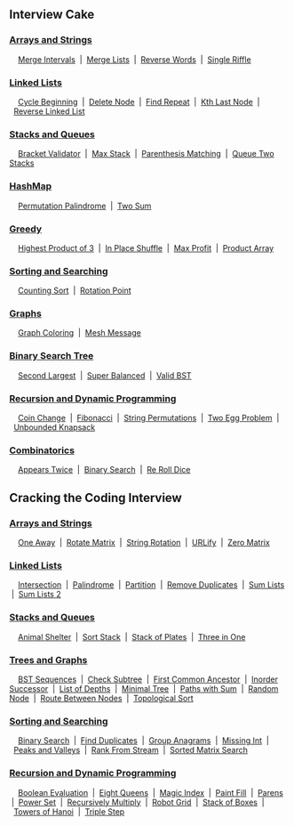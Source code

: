 ## Interview Cake

### [Arrays and Strings](https://github.com/AmanKishore/CodingChallenges/tree/master/Interview%20Cake/Arrays%20and%20Strings)
&nbsp;&nbsp;&nbsp;&nbsp;[Merge Intervals](https://github.com/AmanKishore/CodingChallenges/blob/master/Interview%20Cake/Arrays%20and%20Strings/MergeIntervals.py)
&nbsp;|&nbsp;&nbsp;[Merge Lists](https://github.com/AmanKishore/CodingChallenges/blob/master/Interview%20Cake/Arrays%20and%20Strings/MergeLists.py)
&nbsp;|&nbsp;&nbsp;[Reverse Words](https://github.com/AmanKishore/CodingChallenges/blob/master/Interview%20Cake/Arrays%20and%20Strings/ReverseWords.py)
&nbsp;|&nbsp;&nbsp;[Single Riffle](https://github.com/AmanKishore/CodingChallenges/blob/master/Interview%20Cake/Arrays%20and%20Strings/SingleRiffle.py)

### [Linked Lists](https://github.com/AmanKishore/CodingChallenges/tree/master/Interview%20Cake/Linked%20Lists)
&nbsp;&nbsp;&nbsp;&nbsp;[Cycle Beginning](https://github.com/AmanKishore/CodingChallenges/blob/master/Interview%20Cake/Linked%20Lists/ContainsCycle.py)
&nbsp;|&nbsp;&nbsp;[Delete Node](https://github.com/AmanKishore/CodingChallenges/blob/master/Interview%20Cake/Linked%20Lists/DeleteNode.py)
&nbsp;|&nbsp;&nbsp;[Find Repeat](https://github.com/AmanKishore/CodingChallenges/blob/master/Interview%20Cake/Linked%20Lists/FindRepeat.py)
&nbsp;|&nbsp;&nbsp;[Kth Last Node](https://github.com/AmanKishore/CodingChallenges/blob/master/Interview%20Cake/Linked%20Lists/KthLastNode.py)
&nbsp;|&nbsp;&nbsp;[Reverse Linked List](https://github.com/AmanKishore/CodingChallenges/blob/master/Interview%20Cake/Linked%20Lists/ReverseLinkedList.py)

### [Stacks and Queues](https://github.com/AmanKishore/CodingChallenges/tree/master/Interview%20Cake/Stacks%20and%20Queues)
&nbsp;&nbsp;&nbsp;&nbsp;[Bracket Validator](https://github.com/AmanKishore/CodingChallenges/blob/master/Interview%20Cake/Stacks%20and%20Queues/BracketValidator.py)
&nbsp;|&nbsp;&nbsp;[Max Stack](https://github.com/AmanKishore/CodingChallenges/blob/master/Interview%20Cake/Stacks%20and%20Queues/MaxStack.py)
&nbsp;|&nbsp;&nbsp;[Parenthesis Matching](https://github.com/AmanKishore/CodingChallenges/blob/master/Interview%20Cake/Stacks%20and%20Queues/MatchingParenthesis.py)
&nbsp;|&nbsp;&nbsp;[Queue Two Stacks](https://github.com/AmanKishore/CodingChallenges/blob/master/Interview%20Cake/Stacks%20and%20Queues/QueueTwoStacks.py)

### [HashMap](https://github.com/AmanKishore/CodingChallenges/tree/master/Interview%20Cake/HashMaps)
&nbsp;&nbsp;&nbsp;&nbsp;[Permutation Palindrome](https://github.com/AmanKishore/CodingChallenges/blob/master/Interview%20Cake/HashMaps/PermutationPalindrome.py)
&nbsp;|&nbsp;&nbsp;[Two Sum](https://github.com/AmanKishore/CodingChallenges/blob/master/Interview%20Cake/HashMaps/TwoSum.py)

### [Greedy](https://github.com/AmanKishore/CodingChallenges/tree/master/Interview%20Cake/Greedy)
&nbsp;&nbsp;&nbsp;&nbsp;[Highest Product of 3](https://github.com/AmanKishore/CodingChallenges/blob/master/Interview%20Cake/Greedy/HighestProd3.py)
&nbsp;|&nbsp;&nbsp;[In Place Shuffle](https://github.com/AmanKishore/CodingChallenges/blob/master/Interview%20Cake/Greedy/InPlaceShuffle.py)
&nbsp;|&nbsp;&nbsp;[Max Profit](https://github.com/AmanKishore/CodingChallenges/blob/master/Interview%20Cake/Greedy/MaxProfit.py)
&nbsp;|&nbsp;&nbsp;[Product Array](https://github.com/AmanKishore/CodingChallenges/blob/master/Interview%20Cake/Greedy/ProductArray.py)

### [Sorting and Searching](https://github.com/AmanKishore/CodingChallenges/tree/master/Interview%20Cake/Sorting%20and%20Searching)
&nbsp;&nbsp;&nbsp;&nbsp;[Counting Sort](https://github.com/AmanKishore/CodingChallenges/blob/master/Interview%20Cake/Sorting%20and%20Searching/CountingSort.py)
&nbsp;|&nbsp;&nbsp;[Rotation Point](https://github.com/AmanKishore/CodingChallenges/blob/master/Interview%20Cake/Sorting%20and%20Searching/RotationPoint.py)

### [Graphs](https://github.com/AmanKishore/CodingChallenges/tree/master/Interview%20Cake/Graphs)
&nbsp;&nbsp;&nbsp;&nbsp;[Graph Coloring](https://github.com/AmanKishore/CodingChallenges/blob/master/Interview%20Cake/Graphs/GraphColoring.py)
&nbsp;|&nbsp;&nbsp;[Mesh Message](https://github.com/AmanKishore/CodingChallenges/blob/master/Interview%20Cake/Graphs/MeshMessage.py)

### [Binary Search Tree](https://github.com/AmanKishore/CodingChallenges/tree/master/Interview%20Cake/Binary%20Search%20Trees)
&nbsp;&nbsp;&nbsp;&nbsp;[Second Largest](https://github.com/AmanKishore/CodingChallenges/blob/master/Interview%20Cake/Binary%20Search%20Trees/SecondLargest.py)
&nbsp;|&nbsp;&nbsp;[Super Balanced](https://github.com/AmanKishore/CodingChallenges/blob/master/Interview%20Cake/Binary%20Search%20Trees/SuperBalanced.py)
&nbsp;|&nbsp;&nbsp;[Valid BST](https://github.com/AmanKishore/CodingChallenges/blob/master/Interview%20Cake/Binary%20Search%20Trees/ValidBST.py)

### [Recursion and Dynamic Programming](https://github.com/AmanKishore/CodingChallenges/tree/master/Interview%20Cake/Recursion%20and%20Dynamic%20Programming)
&nbsp;&nbsp;&nbsp;&nbsp;[Coin Change](https://github.com/AmanKishore/CodingChallenges/blob/master/Interview%20Cake/Recursion%20and%20Dynamic%20Programming/CoinChange.py)
&nbsp;|&nbsp;&nbsp;[Fibonacci](https://github.com/AmanKishore/CodingChallenges/blob/master/Interview%20Cake/Recursion%20and%20Dynamic%20Programming/Fibonacci.py)
&nbsp;|&nbsp;&nbsp;[String Permutations](https://github.com/AmanKishore/CodingChallenges/blob/master/Interview%20Cake/Recursion%20and%20Dynamic%20Programming/StringPermutations.py)
&nbsp;|&nbsp;&nbsp;[Two Egg Problem](https://github.com/AmanKishore/CodingChallenges/blob/master/Interview%20Cake/Recursion%20and%20Dynamic%20Programming/TwoEggProblem.py)
&nbsp;|&nbsp;&nbsp;[Unbounded Knapsack](https://github.com/AmanKishore/CodingChallenges/blob/master/Interview%20Cake/Recursion%20and%20Dynamic%20Programming/UnboundedKnapsack.py)

### [Combinatorics](https://github.com/AmanKishore/CodingChallenges/tree/master/Interview%20Cake/Combinatorics)
&nbsp;&nbsp;&nbsp;&nbsp;[Appears Twice](https://github.com/AmanKishore/CodingChallenges/blob/master/Interview%20Cake/Combinatorics/WhichAppearsTwice.py)
&nbsp;|&nbsp;&nbsp;[Binary Search](https://github.com/AmanKishore/CodingChallenges/blob/master/Interview%20Cake/Combinatorics/BinarySearch.py)
&nbsp;|&nbsp;&nbsp;[Re Roll Dice](https://github.com/AmanKishore/CodingChallenges/blob/master/Interview%20Cake/Combinatorics/ReRollDie.py)


## Cracking the Coding Interview

### [Arrays and Strings](https://github.com/AmanKishore/CodingChallenges/tree/master/Cracking%20the%20Coding%20Interview/Arrays%20and%20Strings)
&nbsp;&nbsp;&nbsp;&nbsp;[One Away](https://github.com/AmanKishore/CodingChallenges/blob/master/Cracking%20the%20Coding%20Interview/Arrays%20and%20Strings/OneAway.py)
&nbsp;|&nbsp;&nbsp;[Rotate Matrix](https://github.com/AmanKishore/CodingChallenges/blob/master/Cracking%20the%20Coding%20Interview/Arrays%20and%20Strings/RotateMatrix.py)
&nbsp;|&nbsp;&nbsp;[String Rotation](https://github.com/AmanKishore/CodingChallenges/blob/master/Cracking%20the%20Coding%20Interview/Arrays%20and%20Strings/StringRotation.py)
&nbsp;|&nbsp;&nbsp;[URLify](https://github.com/AmanKishore/CodingChallenges/blob/master/Cracking%20the%20Coding%20Interview/Arrays%20and%20Strings/StringRotation.py)
&nbsp;|&nbsp;&nbsp;[Zero Matrix](https://github.com/AmanKishore/CodingChallenges/blob/master/Cracking%20the%20Coding%20Interview/Arrays%20and%20Strings/ZeroMatrix.py)

### [Linked Lists](https://github.com/AmanKishore/CodingChallenges/tree/master/Cracking%20the%20Coding%20Interview/Linked%20List)
&nbsp;&nbsp;&nbsp;&nbsp;[Intersection](https://github.com/AmanKishore/CodingChallenges/blob/master/Cracking%20the%20Coding%20Interview/Linked%20List/Intersection.py)
&nbsp;|&nbsp;&nbsp;[Palindrome](https://github.com/AmanKishore/CodingChallenges/blob/master/Cracking%20the%20Coding%20Interview/Linked%20List/Palindrome.py)
&nbsp;|&nbsp;&nbsp;[Partition](https://github.com/AmanKishore/CodingChallenges/blob/master/Cracking%20the%20Coding%20Interview/Linked%20List/Partition.py)
&nbsp;|&nbsp;&nbsp;[Remove Duplicates](https://github.com/AmanKishore/CodingChallenges/blob/master/Cracking%20the%20Coding%20Interview/Linked%20List/RemoveDuplicates.py)
&nbsp;|&nbsp;&nbsp;[Sum Lists](https://github.com/AmanKishore/CodingChallenges/blob/master/Cracking%20the%20Coding%20Interview/Linked%20List/SumLists.py)
&nbsp;|&nbsp;&nbsp;[Sum Lists 2](https://github.com/AmanKishore/CodingChallenges/blob/master/Cracking%20the%20Coding%20Interview/Linked%20List/SumLists2.py)

### [Stacks and Queues](https://github.com/AmanKishore/CodingChallenges/tree/master/Cracking%20the%20Coding%20Interview/Stacks%20and%20Queues)
&nbsp;&nbsp;&nbsp;&nbsp;[Animal Shelter](https://github.com/AmanKishore/CodingChallenges/blob/master/Cracking%20the%20Coding%20Interview/Stacks%20and%20Queues/AnimalShelter.py)
&nbsp;|&nbsp;&nbsp;[Sort Stack](https://github.com/AmanKishore/CodingChallenges/blob/master/Cracking%20the%20Coding%20Interview/Stacks%20and%20Queues/SortStack.py)
&nbsp;|&nbsp;&nbsp;[Stack of Plates](https://github.com/AmanKishore/CodingChallenges/blob/master/Cracking%20the%20Coding%20Interview/Stacks%20and%20Queues/StackofPlates.py)
&nbsp;|&nbsp;&nbsp;[Three in One](https://github.com/AmanKishore/CodingChallenges/blob/master/Cracking%20the%20Coding%20Interview/Stacks%20and%20Queues/ThreeInOne.py)


### [Trees and Graphs](https://github.com/AmanKishore/CodingChallenges/tree/master/Cracking%20the%20Coding%20Interview/Trees%20and%20Graphs)
&nbsp;&nbsp;&nbsp;&nbsp;[BST Sequences](https://github.com/AmanKishore/CodingChallenges/blob/master/Cracking%20the%20Coding%20Interview/Trees%20and%20Graphs/BSTSequences.py)
&nbsp;|&nbsp;&nbsp;[Check Subtree](https://github.com/AmanKishore/CodingChallenges/blob/master/Cracking%20the%20Coding%20Interview/Trees%20and%20Graphs/CheckSubtree.py)
&nbsp;|&nbsp;&nbsp;[First Common Ancestor](https://github.com/AmanKishore/CodingChallenges/blob/master/Cracking%20the%20Coding%20Interview/Trees%20and%20Graphs/FirstCommonAncestor.py)
&nbsp;|&nbsp;&nbsp;[Inorder Successor](https://github.com/AmanKishore/CodingChallenges/blob/master/Cracking%20the%20Coding%20Interview/Trees%20and%20Graphs/InOrderSuccessor.py)
&nbsp;|&nbsp;&nbsp;[List of Depths](https://github.com/AmanKishore/CodingChallenges/blob/master/Cracking%20the%20Coding%20Interview/Trees%20and%20Graphs/ListofDepths.py)
&nbsp;|&nbsp;&nbsp;[Minimal Tree](https://github.com/AmanKishore/CodingChallenges/blob/master/Cracking%20the%20Coding%20Interview/Trees%20and%20Graphs/MinimalTree.py)
&nbsp;|&nbsp;&nbsp;[Paths with Sum](https://github.com/AmanKishore/CodingChallenges/blob/master/Cracking%20the%20Coding%20Interview/Trees%20and%20Graphs/PathswithSum.py)
&nbsp;|&nbsp;&nbsp;[Random Node](https://github.com/AmanKishore/CodingChallenges/blob/master/Cracking%20the%20Coding%20Interview/Trees%20and%20Graphs/RandomNode.py)
&nbsp;|&nbsp;&nbsp;[Route Between Nodes](https://github.com/AmanKishore/CodingChallenges/blob/master/Cracking%20the%20Coding%20Interview/Trees%20and%20Graphs/RouteBetweenNodes.py)
&nbsp;|&nbsp;&nbsp;[Topological Sort](https://github.com/AmanKishore/CodingChallenges/blob/master/Cracking%20the%20Coding%20Interview/Trees%20and%20Graphs/TopologicalSort.py)

### [Sorting and Searching](https://github.com/AmanKishore/CodingChallenges/tree/master/Cracking%20the%20Coding%20Interview/Sorting%20and%20Searching)
&nbsp;&nbsp;&nbsp;&nbsp;[Binary Search](https://github.com/AmanKishore/CodingChallenges/blob/master/Cracking%20the%20Coding%20Interview/Sorting%20and%20Searching/BinarySearch.py)
&nbsp;|&nbsp;&nbsp;[Find Duplicates](https://github.com/AmanKishore/CodingChallenges/blob/master/Cracking%20the%20Coding%20Interview/Sorting%20and%20Searching/FindDuplicates.py)
&nbsp;|&nbsp;&nbsp;[Group Anagrams](https://github.com/AmanKishore/CodingChallenges/blob/master/Cracking%20the%20Coding%20Interview/Sorting%20and%20Searching/GroupAnagrams.py)
&nbsp;|&nbsp;&nbsp;[Missing Int](https://github.com/AmanKishore/CodingChallenges/blob/master/Cracking%20the%20Coding%20Interview/Sorting%20and%20Searching/MissingInt.py)
&nbsp;|&nbsp;&nbsp;[Peaks and Valleys](https://github.com/AmanKishore/CodingChallenges/blob/master/Cracking%20the%20Coding%20Interview/Sorting%20and%20Searching/PeaksandValleys.py)
&nbsp;|&nbsp;&nbsp;[Rank From Stream](https://github.com/AmanKishore/CodingChallenges/blob/master/Cracking%20the%20Coding%20Interview/Sorting%20and%20Searching/RankFromStream.py)
&nbsp;|&nbsp;&nbsp;[Sorted Matrix Search](https://github.com/AmanKishore/CodingChallenges/blob/master/Cracking%20the%20Coding%20Interview/Sorting%20and%20Searching/SortedMatrixSearch.py)

### [Recursion and Dynamic Programming](https://github.com/AmanKishore/CodingChallenges/tree/master/Cracking%20the%20Coding%20Interview/Recursion%20and%20Dynamic%20Programming)
&nbsp;&nbsp;&nbsp;&nbsp;[Boolean Evaluation](https://github.com/AmanKishore/CodingChallenges/blob/master/Cracking%20the%20Coding%20Interview/Recursion%20and%20Dynamic%20Programming/BooleanEvaluation.py)
&nbsp;|&nbsp;&nbsp;[Eight Queens](https://github.com/AmanKishore/CodingChallenges/blob/master/Cracking%20the%20Coding%20Interview/Recursion%20and%20Dynamic%20Programming/EightQueens.py)
&nbsp;|&nbsp;&nbsp;[Magic Index](https://github.com/AmanKishore/CodingChallenges/blob/master/Cracking%20the%20Coding%20Interview/Recursion%20and%20Dynamic%20Programming/MagicIndex.py)
&nbsp;|&nbsp;&nbsp;[Paint Fill](https://github.com/AmanKishore/CodingChallenges/blob/master/Cracking%20the%20Coding%20Interview/Recursion%20and%20Dynamic%20Programming/PaintFill.py)
&nbsp;|&nbsp;&nbsp;[Parens](https://github.com/AmanKishore/CodingChallenges/blob/master/Cracking%20the%20Coding%20Interview/Recursion%20and%20Dynamic%20Programming/Parens.py)
&nbsp;|&nbsp;&nbsp;[Power Set](https://github.com/AmanKishore/CodingChallenges/blob/master/Cracking%20the%20Coding%20Interview/Recursion%20and%20Dynamic%20Programming/PowerSet.py)
&nbsp;|&nbsp;&nbsp;[Recursively Multiply](https://github.com/AmanKishore/CodingChallenges/blob/master/Cracking%20the%20Coding%20Interview/Recursion%20and%20Dynamic%20Programming/RecursivelyMultiply.py)
&nbsp;|&nbsp;&nbsp;[Robot Grid](https://github.com/AmanKishore/CodingChallenges/blob/master/Cracking%20the%20Coding%20Interview/Recursion%20and%20Dynamic%20Programming/RobotGrid.py)
&nbsp;|&nbsp;&nbsp;[Stack of Boxes](https://github.com/AmanKishore/CodingChallenges/blob/master/Cracking%20the%20Coding%20Interview/Recursion%20and%20Dynamic%20Programming/StackofBoxes.py)
&nbsp;|&nbsp;&nbsp;[Towers of Hanoi](https://github.com/AmanKishore/CodingChallenges/blob/master/Cracking%20the%20Coding%20Interview/Recursion%20and%20Dynamic%20Programming/TowersOfHanoi.py)
&nbsp;|&nbsp;&nbsp;[Triple Step](https://github.com/AmanKishore/CodingChallenges/blob/master/Cracking%20the%20Coding%20Interview/Recursion%20and%20Dynamic%20Programming/TripleStep.py)
